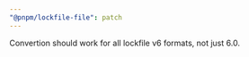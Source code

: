 ```yaml
---
"@pnpm/lockfile-file": patch
---
```


Convertion should work for all lockfile v6 formats, not just 6.0.

